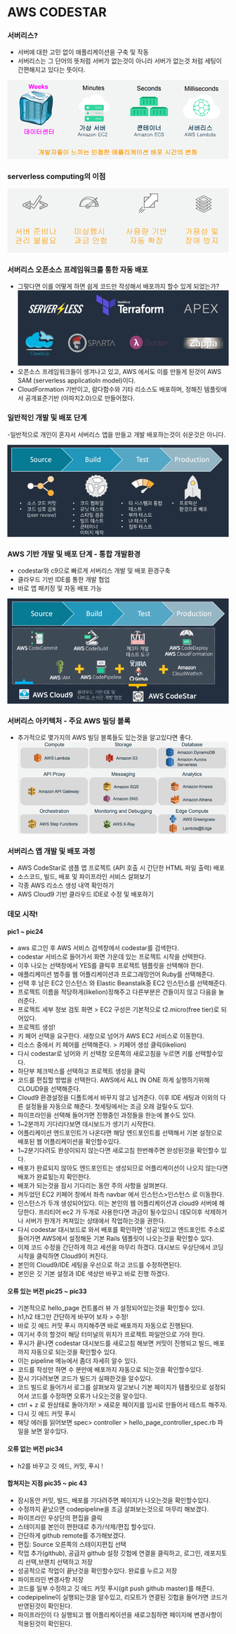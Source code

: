 AWS CODESTAR
=

### 서버리스?  
- 서버에 대한 고민 없이 애플리케이션을 구축 및 작동  
- 서버리스는 그 단어의 뜻처럼 서버가 없는것이 아니라 서버가 없는것 처럼 세팅이 간편해지고 있다는 뜻이다.  
    
![serverless](/images/serverless.PNG)  


### serverless computing의 이점

![positive](/images/positive.PNG)   

### 서버리스 오픈소스 프레임워크를 통한 자동 배포
- 그렇다면 이를 어떻게 하면 쉽게 코드만 작성해서 배포까지 할수 있게 되었는가? 
![framework](/images/framework.PNG)   
- 오픈소스 프레임워크들이 생겨나고 있고, AWS 에서도 이를 만들게 된것이 AWS SAM (serverless applicatioln model)이다.   
- CloudFormation 기반이고, 람다함수와 기타 리소스도 배포하며, 정해진 템플릿에서 공개표준기반 (아파치2.0)으로 만들어졌다.  

### 일반적인 개발 및 배포 단계
-일반적으로 개인이 혼자서 서버리스 앱을 만들고 개발 배포하는것이 쉬운것은 아니다.   

![normal](/images/normal.PNG)   

### AWS 기반 개발 및 배포 단계 - 통합 개발환경

- codestar와 c9으로 빠르게 서버리스 개발 및 배포 환경구축  
- 클라우드 기반 IDE를 통한 개발 협업  
- 바로 앱 패키징 및 자동 배포 가능  

![aws_dev](/images/aws_dev.png)   

### 서버리스 아키텍처 - 주요 AWS 빌딩 블록 

- 추가적으로 몇가지의 AWS 빌딩 블록들도 있는것을 알고있다면 좋다.  
![block](/images/block.PNG)   

### 서버리스 앱 개발 및 배포 과정 
* AWS CodeStar로 샘플 앱 프로젝트 (API 호출 시 간단한 HTML 파일 출력) 배포  
* 소스코드, 빌드, 배포 및 파이프라인 서비스 살펴보기
* 각종 AWS 리소스 생성 내역 확인하기
* AWS Cloud9 기반 클라우드 IDE로 수정 및 배포하기

### 데모 시작! 

#### pic1 ~ pic24

* aws 로그인 후 AWS 서비스 검색창에서 codestar를 검색한다. 
* codestar 서비스로 들어가서 화면 가운데 있는 프로젝트 시작을 선택한다. 
* 이후 나오는 선택창에서 YES를 클릭후 프로젝트 템플릿을 선택해야 한다. 
* 애플리케이션 범주를 웹 어플리케이션과 프로그래밍언어 Ruby를 선택해준다. 
* 선택 후 남은 EC2 인스턴스 와 Elastic Beanstalk중 EC2 인스턴스를 선택해준다. 
* 프로젝트 이름을 적당하게(likelion)정해주고 다른부분은 건들이지 않고 다음을 눌러준다. 
* 프로젝트 세부 정보 검토 화면 > EC2 구성은 기본적으로 t2.micro(free tier)로 되어있다. 
* 프로젝트 생성!
* 키 페어 선택을 요구한다. 새창으로 넘어가 AWS EC2 서비스로 이동한다. 
* 리소스 중에서 키 페어를 선택해준다. > 키페어 생성 클릭(likelion)
* 다시 codestar로 넘어와 키 선택창 오른쪽의 새로고침을 누르면 키를 선택할수있다. 
* 하단부 체크박스를 선택하고 프로젝트 생성을 클릭
* 코드를 편집할 방법을 선택한다. AWS에서 ALL IN ONE 하게 실행하기위해  CLOUD9을 선택해준다.
* Cloud9 환경설정을 디폴트에서 바꾸지 않고 넘겨준다. 이후 IDE 세팅과 이외의 다른 설정들을 자동으로 해준다. 첫세팅에서는 조금 오래 걸릴수도 있다. 
* 파이프라인을 선택해 들어가면 진행중인 과정들을 한눈에 볼수도 있다. 
* 1~2분까지 기다리다보면 데시보드가 생기기 시작한다. 
* 어플리케이션 엔드포인트가 나온다면 해당 엔드포인트를 선택해서 기본 설정으로 배포된 웹 어플리케이션을 확인할수있다. 
* 1~2분기다려도 완성이되지 않는다면 새로고침 한번해주면 완성된것을 확인할수 있다.
* 배포가 완료되지 않아도 엔드포인트는 생성되므로 어플리케이션이 나오지 않는다면 배포가 완료됬는지 확인한다. 
* 배포가 되는것을 잠시 기다리는 동안 주의 사항을 살펴본다. 
* 켜두었던 EC2 키페어 창에서 좌측 navbar 에서 인스턴스>인스턴스 로 이동한다. 
* 인스턴스가 두개 생성되어있다. 이는 본인의 웹 어플리케이션과 cloud9 서버에 해당한다. 프리티어 ec2 가 두개로 사용한다면 과금이 될수있으니 데모이후 삭제하거나 서버가 한개가 켜져있는 상태에서 작업하는것을 권한다. 
* 다시 codestar 대시보드로 와서 배포를 확인하면 '성공'되있고 엔드포인트 주소로 들어가면 AWS에서 설정해둔 기본 Rails 템플릿이 나오는것을 확인할수 있다. 
* 이제 코드 수정을 간단하게 하고 세션을 마무리 하겠다. 대시보드 우상단에서 코딩시작을 클릭하면  Cloud9이 켜진다. 
* 본인의 Cloud9/IDE 세팅을 우선으로 하고 코드를 수정하면된다. 
* 본인은 깃 기본 설정과 IDE 색상만 바꾸고 바로 진행 하겠다. 

#### 오류 있는 버전 pic25 ~ pic33

* 기본적으로 hello_page 컨트롤러 뷰 가 설정되어있는것을 확인할수 있다. 
* h1,h2 태그만 간단하게 바꾸어 보자 > 수정!
* 바로 깃 에드 커밋 푸시 까지해주면 바로 배포까지 자동으로 진행된다. 
* 여기서 주의 할것이 해당 터미널의 위치가 프로젝트 파일안으로 가야 한다. 
* 푸시가 끝나면 codestar 대시보드를 새로고침 해보면 커밋이 진행되고 빌드, 배포까지 자동으로 되는것을 확인할수 있다. 
* 이는 pipeline 메뉴에서 좀더 자세히 알수 있다. 
* 코드를 작성만 하면 수 분만에 배포까지 자동으로 되는것을 확인할수있다. 
* 잠시 기다려보면 코드가 빌드가 실패한것을 알수있다. 
* 코드 빌드로 들어가서 로그를 살펴보자 알고보니 기본 페이지가 템플릿으로 설정되어서 코드를 수정하면 오류가 나오는것을 알수있다. 
*  ctrl + z 로 원상태로 돌아가자! > 새로운 페이지를 임시로 만들어서 테스트 해주자.
* 다시 깃 에드 커밋 푸시
* 해당 에러를 읽어보면 spec> controller > hello_page_controller_spec.rb 파일을 보면 알수있다. 

#### 오류 없는 버전 pic34
* h2를 바꾸고 깃 에드, 커밋, 푸시 !

#### 합쳐지는 지점 pic35 ~ pic 43
* 잠시동안 커밋, 빌드, 배포를 기다려주면 페이지가 나오는것을 확인할수있다. 
* 수정까지 끝났으면 codepipeline을 조금 살펴보는것으로 마무리 해보겠다. 
* 파이프라인 우상단의 편집을 클릭
* 스테이지를 본인이 편한대로 추가/삭제/편집 할수있다.
* 간단하게 github remote를 추가해보겠다. 
* 편집: Source 오른쪽의 스테이지편집 선택
* 작업 추가(github), 공급자 github 설정 깃헙에 연결을 클릭하고, 로그인, 레포지토리 선택,브랜치 선택하고 저장
* 성공적으로 작업이 끝난것을 확인할수있다. 완료를 누르고 저장 
* 파이프라인 변경사항 저장
* 코드를 일부 수정하고 깃 에드 커밋 푸시(git push github master)를 해준다.
* codepipeline이 실행되는것을 알수있고, 리모트가 연결된 깃헙을 들어가면 코드가 반영된것이 확인된다. 
* 파이프라인이 다 실행되고 웹 어플리케이션을 새로고침하면 페이지에 변경사항이 적용된것이 확인된다.